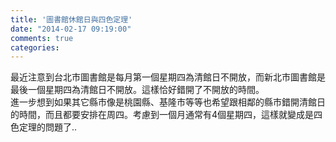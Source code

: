 ```yaml
---
title: '圖書館休館日與四色定理'
date: "2014-02-17 09:19:00"
comments: true
categories: 
---
```

最近注意到台北市圖書館是每月第一個星期四為清館日不開放，而新北市圖書館是最後一個星期四為清館日不開放。這樣恰好錯開了不開放的時間。  
進一步想到如果其它縣市像是桃園縣、基隆市等等也希望跟相鄰的縣市錯開清館日的時間，而且都要安排在周四。考慮到一個月通常有4個星期四，這樣就變成是四色定理的問題了..